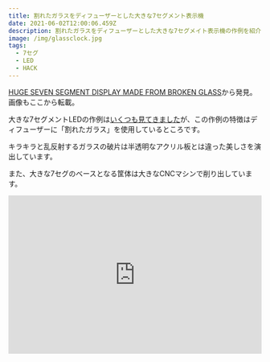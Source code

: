 ```yaml
---
title: 割れたガラスをディフューザーとした大きな7セグメント表示機
date: 2021-06-02T12:00:06.459Z
description: 割れたガラスをディフューザーとした大きな7セグメイト表示機の作例を紹介します。
image: /img/glassclock.jpg
tags:
  - 7セグ
  - LED
  - HACK
---
```

[HUGE SEVEN SEGMENT DISPLAY MADE FROM BROKEN GLASS](https://hackaday.com/2020/02/10/huge-seven-segment-display-made-from-broken-glass/)から発見。画像もここから転載。

大きな7セグメントLEDの作例は[いくつも見てきました](../../tags/7セグ/)が、この作例の特徴はディフューザーに「割れたガラス」を使用しているところです。

キラキラと乱反射するガラスの破片は半透明なアクリル板とは違った美しさを演出しています。

また、大きな7セグのベースとなる筐体は大きなCNCマシンで削り出しています。

<iframe width="100%" height="315" src="https://www.youtube.com/embed/m1vyYFlk2MA" frameborder="0" allow="accelerometer; autoplay; clipboard-write; encrypted-media; gyroscope; picture-in-picture" allowfullscreen></iframe>
